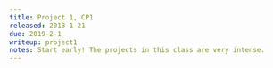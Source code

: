 ```yaml
---
title: Project 1, CP1
released: 2018-1-21
due: 2019-2-1
writeup: project1
notes: Start early! The projects in this class are very intense. 
---
```

